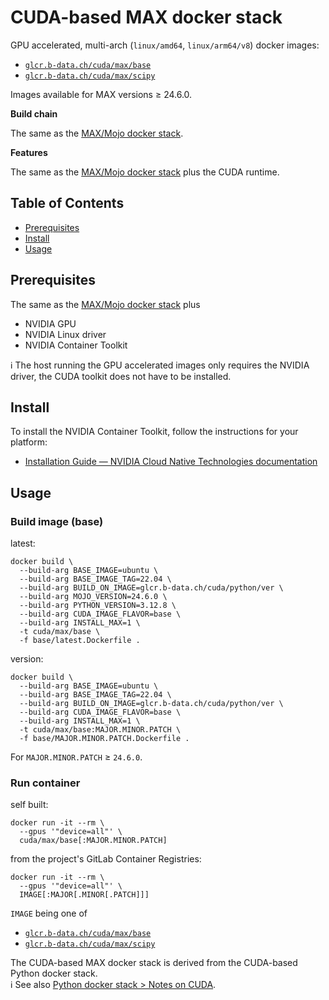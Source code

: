 # CUDA-based MAX docker stack

GPU accelerated, multi-arch (`linux/amd64`, `linux/arm64/v8`) docker images:

* [`glcr.b-data.ch/cuda/max/base`](https://gitlab.b-data.ch/cuda/max/base/container_registry)
* [`glcr.b-data.ch/cuda/max/scipy`](https://gitlab.b-data.ch/cuda/max/scipy/container_registry)

Images available for MAX versions ≥ 24.6.0.

**Build chain**

The same as the [MAX/Mojo docker stack](README.md#maxmojo-docker-stack).

**Features**

The same as the [MAX/Mojo docker stack](README.md#maxmojo-docker-stack) plus the
CUDA runtime.

## Table of Contents

* [Prerequisites](#prerequisites)
* [Install](#install)
* [Usage](#usage)

## Prerequisites

The same as the [MAX/Mojo docker stack](README.md#prerequisites) plus

* NVIDIA GPU
* NVIDIA Linux driver
* NVIDIA Container Toolkit

:information_source: The host running the GPU accelerated images only requires
the NVIDIA driver, the CUDA toolkit does not have to be installed.

## Install

To install the NVIDIA Container Toolkit, follow the instructions for your
platform:

* [Installation Guide &mdash; NVIDIA Cloud Native Technologies documentation](https://docs.nvidia.com/datacenter/cloud-native/container-toolkit/install-guide.html#supported-platforms)

## Usage

### Build image (base)

latest:

```shell
docker build \
  --build-arg BASE_IMAGE=ubuntu \
  --build-arg BASE_IMAGE_TAG=22.04 \
  --build-arg BUILD_ON_IMAGE=glcr.b-data.ch/cuda/python/ver \
  --build-arg MOJO_VERSION=24.6.0 \
  --build-arg PYTHON_VERSION=3.12.8 \
  --build-arg CUDA_IMAGE_FLAVOR=base \
  --build-arg INSTALL_MAX=1 \
  -t cuda/max/base \
  -f base/latest.Dockerfile .
```

version:

```shell
docker build \
  --build-arg BASE_IMAGE=ubuntu \
  --build-arg BASE_IMAGE_TAG=22.04 \
  --build-arg BUILD_ON_IMAGE=glcr.b-data.ch/cuda/python/ver \
  --build-arg CUDA_IMAGE_FLAVOR=base \
  --build-arg INSTALL_MAX=1 \
  -t cuda/max/base:MAJOR.MINOR.PATCH \
  -f base/MAJOR.MINOR.PATCH.Dockerfile .
```

For `MAJOR.MINOR.PATCH` ≥ `24.6.0`.

### Run container

self built:

```shell
docker run -it --rm \
  --gpus '"device=all"' \
  cuda/max/base[:MAJOR.MINOR.PATCH]
```

from the project's GitLab Container Registries:

```shell
docker run -it --rm \
  --gpus '"device=all"' \
  IMAGE[:MAJOR[.MINOR[.PATCH]]]
```

`IMAGE` being one of

* [`glcr.b-data.ch/cuda/max/base`](https://gitlab.b-data.ch/cuda/max/base/container_registry)
* [`glcr.b-data.ch/cuda/max/scipy`](https://gitlab.b-data.ch/cuda/max/scipy/container_registry)

The CUDA-based MAX docker stack is derived from the CUDA-based Python docker
stack.  
:information_source: See also [Python docker stack > Notes on CUDA](https://github.com/b-data/python-docker-stack/blob/main/CUDA_NOTES.md).
